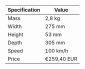 | Specification | Value       |
|---------------|-------------|
| Mass          | 2,8 kg      |
| Width         | 275 mm      |
| Height        | 53 mm       |
| Depth         | 305 mm      |
| Speed         | 100 km/h    |
| Price         | €259,40 EUR |
